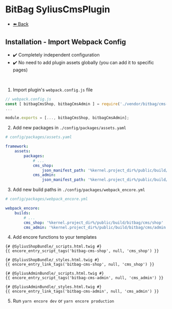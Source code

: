 # BitBag SyliusCmsPlugin

- [⬅️ Back](./01-installation.md)

## Installation - Import Webpack Config

- ✔️ Completely independent configuration
- ✔️ No need to add plugin assets globally (you can add it to specific pages)

<br>

1. Import plugin's `webpack.config.js` file

```js
// webpack.config.js
const [ bitbagCmsShop, bitbagCmsAdmin ] = require('./vendor/bitbag/cms-plugin/webpack.config.js')
...

module.exports = [..., bitbagCmsShop, bitbagCmsAdmin];
```

2. Add new packages in `./config/packages/assets.yaml`

```yml
# config/packages/assets.yaml

framework:
    assets:
        packages:
            # ...
            cms_shop:
                json_manifest_path: '%kernel.project_dir%/public/build/bitbag/cms/shop/manifest.json'
            cms_admin:
                json_manifest_path: '%kernel.project_dir%/public/build/bitbag/cms/admin/manifest.json'
```

3. Add new build paths in `./config/packages/webpack_encore.yml`

```yml
# config/packages/webpack_encore.yml

webpack_encore:
    builds:
        # ...
        cms_shop: '%kernel.project_dir%/public/build/bitbag/cms/shop'
        cms_admin: '%kernel.project_dir%/public/build/bitbag/cms/admin'
```

4. Add encore functions to your templates

```twig
{# @SyliusShopBundle/_scripts.html.twig #}
{{ encore_entry_script_tags('bitbag-cms-shop', null, 'cms_shop') }}

{# @SyliusShopBundle/_styles.html.twig #}
{{ encore_entry_link_tags('bitbag-cms-shop', null, 'cms_shop') }}

{# @SyliusAdminBundle/_scripts.html.twig #}
{{ encore_entry_script_tags('bitbag-cms-admin', null, 'cms_admin') }}

{# @SyliusAdminBundle/_styles.html.twig #}
{{ encore_entry_link_tags('bitbag-cms-admin', null, 'cms_admin') }}
```

5. Run `yarn encore dev` or `yarn encore production`
